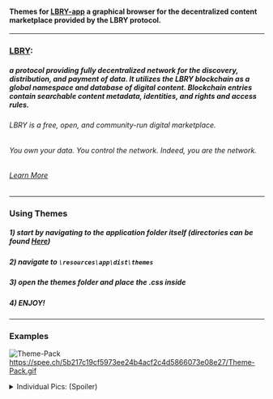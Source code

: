 #### Themes for [LBRY-app](https://github.com/lbryio/lbry-app) a graphical browser for the decentralized content marketplace provided by the LBRY protocol.
---
### [LBRY](https://lbry.io):
##### a protocol providing fully decentralized network for the discovery, distribution, and payment of data. It utilizes the LBRY blockchain as a global namespace and database of digital content. Blockchain entries contain searchable content metadata, identities, and rights and access rules.
###### LBRY is a free, open, and community-run digital marketplace.
###### You own your data. You control the network. Indeed, you are the network.
###### [Learn More](https://lbry.io/what)
---
### Using Themes
##### 1) start by navigating to the application folder itself (directories can be found [Here](https://lbry.io/faq/lbry-directories))
##### 2) navigate to `\resources\app\dist\themes`
##### 3) open the themes folder and place the .css inside 
##### 4) ENJOY!
---
### Examples
![Theme-Pack](https://spee.ch/5b217c19cf5973ee24b4acf2c4d5866073e08e27/Theme-Pack.gif)
https://spee.ch/5b217c19cf5973ee24b4acf2c4d5866073e08e27/Theme-Pack.gif

<details>
  <summary>Individual Pics: (Spoiler) </summary>
  <p>
<!-- the above p cannot start right at the beginning of the line and is mandatory for everything else to work -->

Individual ScreenShots:
---
![light-blue-css](https://spee.ch/2c29f89793c9f591f0f5926d62b9b70ecfa4aa8b/light-blue-css.png)
https://spee.ch/2c29f89793c9f591f0f5926d62b9b70ecfa4aa8b/light-blue-css.png
---
![terminal-green-css](https://spee.ch/25ce4fb6e8a9f68a277d90907e5bf093e01837cf/terminal-green-css.png)
https://spee.ch/25ce4fb6e8a9f68a277d90907e5bf093e01837cf/terminal-green-css.png
---
![Theatre-Mode](https://spee.ch/3fbe9642a5225884291dfbbdf87521e4fe0f4f8a/Theatre-Mode.png)
https://spee.ch/3fbe9642a5225884291dfbbdf87521e4fe0f4f8a/Theatre-Mode.png
---
![black-and-orange-theme](https://spee.ch/de4bbd01a3d8f7d4ec87138e306aee10bbce111e/black-and-orange-theme.png)
https://spee.ch/de4bbd01a3d8f7d4ec87138e306aee10bbce111e/black-and-orange-theme.png
---
![black-and-yellow](https://spee.ch/5af64e6041209483ea364f825e2f253e46341bf1/black-and-yellow.png)
https://spee.ch/5af64e6041209483ea364f825e2f253e46341bf1/black-and-yellow.png
---
![pink-theme](https://spee.ch/e2744655efcfae1c2546dfdf9e312be4ad95300b/pink-theme.png)
https://spee.ch/e2744655efcfae1c2546dfdf9e312be4ad95300b/pink-theme.png
---
![grey-theme](https://spee.ch/167ec924d351c077530b542b09c025be0ec9a8dc/grey-theme.png)
https://spee.ch/167ec924d351c077530b542b09c025be0ec9a8dc/grey-theme.png
---
![blue-theme-final](https://spee.ch/f7661dc3c83945c7e6fbb92cee1ac22545845d32/blue-theme-final.png)
https://spee.ch/f7661dc3c83945c7e6fbb92cee1ac22545845d32/blue-theme-final.png
---
![bearsNFL-theme](https://spee.ch/9aeae1fa5570b909cac5e5d5fd296a8c0f8e0eee/bearsNFL-theme.png)
https://spee.ch/9aeae1fa5570b909cac5e5d5fd296a8c0f8e0eee/bearsNFL-theme.png
---
![artic-theme](https://spee.ch/76bfa5a626e74a61ba82957abedda64160d410ee/artic-theme.png)
https://spee.ch/76bfa5a626e74a61ba82957abedda64160d410ee/artic-theme.png
---
![black-and-red](https://spee.ch/266bb230b24b157b9ddd4f855e1830feac86bbfb/black-and-red.png)
https://spee.ch/266bb230b24b157b9ddd4f855e1830feac86bbfb/black-and-red.png
---
![black-and-redinverse](https://spee.ch/1d35b17d7408040ae91fb4d5af93590595247e04/black-and-redinverse.png)
https://spee.ch/1d35b17d7408040ae91fb4d5af93590595247e04/black-and-redinverse.png
---
